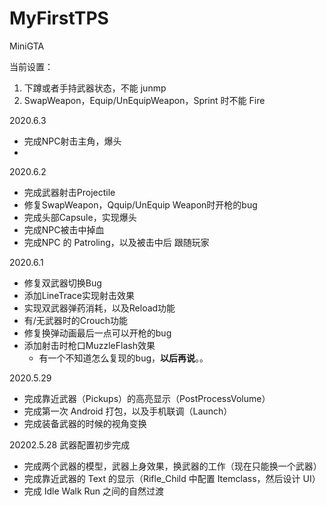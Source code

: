 # MyFirstTPS
MiniGTA

当前设置：
1. 下蹲或者手持武器状态，不能 junmp
2. SwapWeapon，Equip/UnEquipWeapon，Sprint 时不能 Fire

2020.6.3
* 完成NPC射击主角，爆头
* 

2020.6.2
* 完成武器射击Projectile
* 修复SwapWeapon，Qquip/UnEquip Weapon时开枪的bug
* 完成头部Capsule，实现爆头
* 完成NPC被击中掉血
* 完成NPC 的 Patroling，以及被击中后 跟随玩家


2020.6.1
* 修复双武器切换Bug
* 添加LineTrace实现射击效果
* 实现双武器弹药消耗，以及Reload功能
* 有/无武器时的Crouch功能
* 修复换弹动画最后一点可以开枪的bug
* 添加射击时枪口MuzzleFlash效果
    * 有一个不知道怎么复现的bug，**以后再说**。。

2020.5.29 
* 完成靠近武器（Pickups）的高亮显示（PostProcessVolume）
* 完成第一次 Android 打包，以及手机联调（Launch）
* 完成装备武器的时候的视角变换

20202.5.28 武器配置初步完成
* 完成两个武器的模型，武器上身效果，换武器的工作（现在只能换一个武器）
* 完成靠近武器的 Text 的显示（Rifle_Child 中配置 Itemclass，然后设计 UI）
* 完成 Idle Walk Run 之间的自然过渡